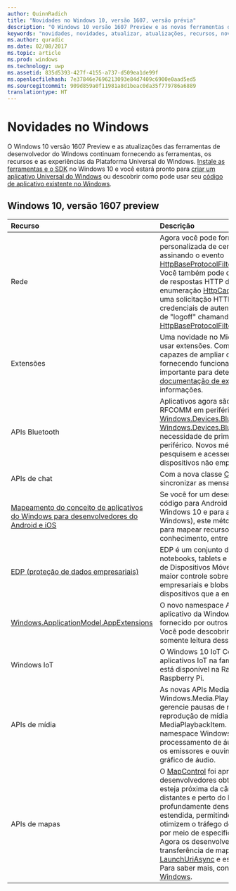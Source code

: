```yaml
---
author: QuinnRadich
title: "Novidades no Windows 10, versão 1607, versão prévia"
description: "O Windows 10 versão 1607 Preview e as novas ferramentas de desenvolvedor fornecem as ferramentas, os recursos e as experiências da nova Plataforma Universal do Windows."
keywords: "novidades, novidades, atualizar, atualizações, recursos, novo, Windows 10, 1607 preview"
ms.author: quradic
ms.date: 02/08/2017
ms.topic: article
ms.prod: windows
ms.technology: uwp
ms.assetid: 835d5393-427f-4155-a737-d509ea1de99f
ms.openlocfilehash: 7e37846e7696213093e84d7409c6900e0aad5ed5
ms.sourcegitcommit: 909d859a0f11981a8d1beac0da35f779786a6889
translationtype: HT
---
```

# <a name="whats-new-in-windows"></a>Novidades no Windows

O Windows 10 versão 1607 Preview e as atualizações das ferramentas de desenvolvedor do Windows continuam fornecendo as ferramentas, os recursos e as experiências da Plataforma Universal do Windows. [Instale as ferramentas e o SDK](http://go.microsoft.com/fwlink/?LinkId=821431) no Windows 10 e você estará pronto para [criar um aplicativo Universal do Windows](https://msdn.microsoft.com/library/windows/apps/bg124288) ou descobrir como pode usar seu [código de aplicativo existente no Windows](https://msdn.microsoft.com/library/windows/apps/mt238321).

## <a name="windows-10-version-1607-preview"></a>Windows 10, versão 1607 preview

Recurso | Descrição
 :---- | :----
Rede | Agora você pode fornecer sua própria validação personalizada de certificados SSL/TLS de servidor assinando o evento [HttpBaseProtocolFilter.ServerCustomValidationRequest](https://msdn.microsoft.com/library/windows/apps/windows.web.http.filters.httpbaseprotocolfilter.aspx#_blank). Você também pode desativar completamente a leitura de respostas HTTP do cache, especificando o valor de enumeração [HttpCacheReadBehavior.NoCache](https://msdn.microsoft.com/library/windows/apps/windows.web.http.filters.httpcachereadbehavior.aspx#_blank) em uma solicitação HTTP. Agora é possível limpar as credenciais de autenticação para habilitar um cenário de "logoff" chamando o método [HttpBaseProtocolFilter.ClearAuthenticationCache](https://msdn.microsoft.com/library/windows/apps/windows.web.http.filters.httpbaseprotocolfilter.aspx#_blank).
Extensões | Uma novidade no Microsoft Edge é a capacidade de usar extensões. Com as extensões, os usuários são capazes de ampliar os recursos do Microsoft Edge, fornecendo funcionalidades de nicho que são importante para determinados públicos-alvo. Confira a [documentação de extensões](https://developer.microsoft.com/microsoft-edge/platform/documentation/extensions/#_blank) para obter mais informações.
APIs Bluetooth | Aplicativos agora são capazes de acessar os serviços RFCOMM em periféricos Bluetooth remotos via [Windows.Devices.Bluetooth e Windows.Devices.Bluetooth.Rfcomm](https://msdn.microsoft.com/library/windows/apps/windows.devices.bluetooth.aspx#_blank) sem a necessidade de primeiramente emparelhar-se com o periférico. Novos métodos permitem que aplicativos pesquisem e acessem serviços RFCOMM em dispositivos não emparelhados.
APIs de chat | Com a nova classe [ChatSyncManager](https://msdn.microsoft.com/library/windows/apps/mt414181.aspx#_blank), você pode sincronizar as mensagens de texto de e para a nuvem.
[Mapeamento do conceito de aplicativos do Windows para desenvolvedores do Android e iOS](https://msdn.microsoft.com/windows/uwp/porting/android-ios-uwp-map#_blank) | Se você for um desenvolvedor com habilidades e/ou código para Android ou iOS e quiser mudar para o Windows 10 e para a UWP (Plataforma Universal do Windows), este método tem tudo o que você precisa para mapear recursos de plataforma, e seu conhecimento, entre as três plataformas.
[EDP (proteção de dados empresariais)](https://msdn.microsoft.com/windows/uwp/enterprise/wip-hub) | EDP é um conjunto de recursos em desktops, notebooks, tablets e telefones para o Gerenciamento de Dispositivos Móveis (MDM). O EDP dá às empresas maior controle sobre como seus dados (arquivos empresariais e blobs de dados) são tratados nos dispositivos que a empresa gerencia.
[Windows.ApplicationModel.AppExtensions](https://msdn.microsoft.com/library/windows/apps/windows.applicationmodel.appextensions.aspx#_blank) | O novo namespace AppExtensions permite que seu aplicativo da Windows Store hospede o conteúdo fornecido por outros aplicativos da Windows Store. Você pode descobrir, enumerar e acessar conteúdo somente leitura desses aplicativos.
Windows IoT | O Windows 10 IoT Core permite que você crie aplicativos IoT na familiaridade do Windows e agora está disponível na Raspberry Pi 3, a mais nova placa Raspberry Pi.
APIs de mídia | As novas APIs MediaBreak no namespace Windows.Media.Playback permitem que você agende e gerencie pausas de mídia com facilidade durante a reprodução de mídia usando MediaSource e MediaPlaybackItem. As novas APIs AudioGraph no namespace Windows.Media.Audio adicionam processamento de áudio espacial que permite atribuir os emissores e ouvintes posicionados em 3D a nós do gráfico de áudio.
APIs de mapas | O [MapControl](https://msdn.microsoft.com/library/windows/apps/windows.ui.xaml.controls.maps.mapcontrol.aspx#_blank) foi aprimorado para permitir que os desenvolvedores obtenham uma região visível que esteja próxima da câmera, excluindo regiões que estão distantes e perto do horizonte em uma exibição profundamente densa. A classe [MapLocationFinder](https://msdn.microsoft.com/library/windows/apps/windows.services.maps.maplocationfinder.aspx#_blank) foi estendida, permitindo que os desenvolvedores otimizem o tráfego de rede na geocodificação reversa por meio de especificação de uma precisão desejada. Agora os desenvolvedores podem aproveitar a transferência de mapas offline usando o método [LaunchUriAsync](https://msdn.microsoft.com/library/windows/apps/hh701480.aspx#_blank) e especificando a latitude e longitude. Para saber mais, consulte [Iniciar o aplicativo Mapas do Windows](https://msdn.microsoft.com/windows/uwp/launch-resume/launch-maps-app#_blank).
